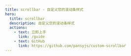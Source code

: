 ```yaml
---
title: scrollbar - 自定义您的滚动条样式
hero:
  title: scrollbar
  description: 自定义您的滚动条样式
  actions:
    - text: 立即上手
      link: /guide
    - text: GitHub
      link: https://github.com/pansyjs/custom-scrollbar
---
```

